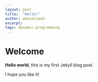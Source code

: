 ```yaml
---
layout: post
title:  "Hello!"
author: danielsaad
excerpt: 
tags: dynamic-programming
---
```


# Welcome

**Hello world**, this is my first Jekyll blog post.

I hope you like it!